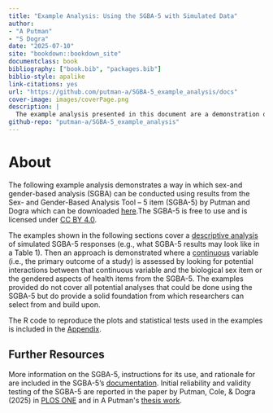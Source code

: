 ```yaml
---
title: "Example Analysis: Using the SGBA-5 with Simulated Data"
author: 
- "A Putman"
- "S Dogra"
date: "2025-07-10"
site: "bookdown::bookdown_site"
documentclass: book
bibliography: ["book.bib", "packages.bib"]
biblio-style: apalike
link-citations: yes
url: "https://github.com/putman-a/SGBA-5_example_analysis/docs"
cover-image: images/coverPage.png
description: |
  The example analysis presented in this document are a demonstration of how sex-and gender-based analysis (SGBA) can be conducted using results from the Sex- and Gender-Based Analysis Tool – 5 item (SGBA-5) by Putman and Dogra.\
github-repo: "putman-a/SGBA-5_example_analysis"
---
```



# About

The following example analysis demonstrates a way in which sex-and gender-based analysis (SGBA) can be conducted using results from the Sex- and Gender-Based Analysis Tool – 5 item (SGBA-5) by Putman and Dogra which can be downloaded [here](https://figshare.com/articles/journal_contribution/Sex-_and_gender-based_analysis_tool_5-item_v1_0_/29090615?file=54611480).The SGBA-5 is free to use and is licensed under [CC BY 4.0](https://creativecommons.org/licenses/by/4.0/).

The examples shown in the following sections cover a [descriptive analysis](#descriptive-analysis) of simulated SGBA-5 responses (e.g., what SGBA-5 results may look like in a Table 1). Then an approach is demonstrated where a [continuous](#continuous) variable (i.e., the primary outcome of a study) is assessed by looking for potential interactions between that continuous variable and the biological sex item or the gendered aspects of health items from the SGBA-5. The examples provided do not cover all potential analyses that could be done using the SGBA-5 but do provide a solid foundation from which researchers can select from and build upon.

The R code to reproduce the plots and statistical tests used in the examples is included in the [Appendix](#appendix).

## Further Resources

More information on the SGBA-5, instructions for its use, and rationale for are included in the SGBA-5’s [documentation](https://figshare.com/articles/journal_contribution/Sex-_and_gender-based_analysis_tool_5-item_v1_0_/29090615?file=54611480). Initial reliability and validity testing of the SGBA-5 are reported in the paper by Putman, Cole, & Dogra (2025) in [PLOS ONE](https://doi.org/10.1371/journal.pone.0323834) and in A Putman's [thesis work](https://ontariotechu.scholaris.ca/items/fddf2667-8cd6-429d-85bd-74b0076ab561).
